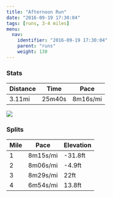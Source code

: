 ```yaml
---
title: "Afternoon Run"
date: "2016-09-19 17:30:04"
tags: [runs, 3-4 miles]
menu:
  nav:
    identifier: "2016-09-19 17:30:04"
    parent: "runs"
    weight: 130
---
```


### Stats

| Distance | Time | Pace |
|----------|------|------|
|3.11mi|25m40s|8m16s/mi|

<img src='https://maps.googleapis.com/maps/api/staticmap?maptype=roadmap&path=enc:mjkeIx}tLzDj[}Brz@vBnAuAlALzBbFzUhKpSNjHvCtIfEnFdEt@bIhOkJwOmDg@}EoF_F}W{IsLo@yJyBqFo@qHjAqA{AsAv@iB`@sn@|AkJ{EoW&key=AIzaSyAfqMeaZ1CCJFGP5cWud__oZnT_Pybg-1M&size=800x800&markers=color:yellow|label:S|53.47511,-2.24237&markers=color:green|label:F|53.475010000000005,-2.2425'>

### Splits

| Mile | Pace | Elevation |
|------|------|-----------|
|1|8m15s/mi|-31.8ft|
|2|8m06s/mi|-4.9ft|
|3|8m29s/mi|22ft|
|4|6m54s/mi|13.8ft|
